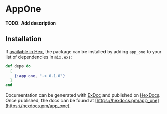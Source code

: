 # AppOne

**TODO: Add description**

## Installation

If [available in Hex](https://hex.pm/docs/publish), the package can be installed
by adding `app_one` to your list of dependencies in `mix.exs`:

```elixir
def deps do
  [
    {:app_one, "~> 0.1.0"}
  ]
end
```

Documentation can be generated with [ExDoc](https://github.com/elixir-lang/ex_doc)
and published on [HexDocs](https://hexdocs.pm). Once published, the docs can
be found at [https://hexdocs.pm/app_one](https://hexdocs.pm/app_one).

